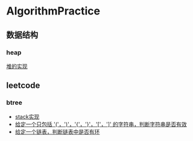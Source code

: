 # AlgorithmPractice

## 数据结构
### heap
[堆的实现](https://github.com/WalkingSun/golang-algorithm/blob/master/data-structure/heap)


## leetcode
### btree
- [stack实现](https://github.com/WalkingSun/golang-algorithm/blob/master/leetcode/btree-144.go)
- [给定一个只包括 '('，')'，'{'，'}'，'['，']' 的字符串，判断字符串是否有效](https://github.com/WalkingSun/golang-algorithm/blob/master/leetcode/question20.go)
- [给定一个链表，判断链表中是否有环](https://github.com/WalkingSun/golang-algorithm/blob/master/leetcode/question141.go)
